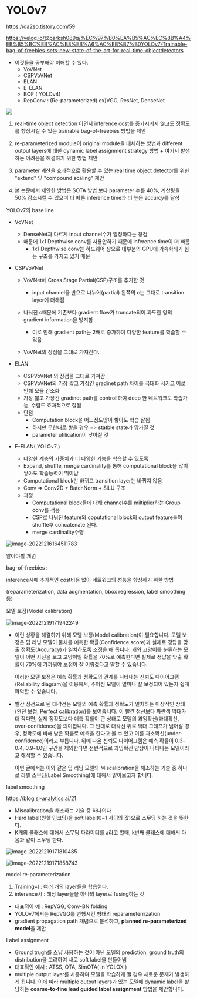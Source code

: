 # YOLOv7

https://da2so.tistory.com/59

https://velog.io/@parksh089g/%EC%97%B0%EA%B5%AC%EC%8B%A4%EB%85%BC%EB%AC%B8%EB%A6%AC%EB%B7%B0YOLOv7-Trainable-bag-of-freebies-sets-new-state-of-the-art-for-real-time-objectdetectors

- 이것들을 공부해야 이해할 수 있다.
  - VoVNet
  - CSPVoVNet
  - ELAN
  - E-ELAN
  - BOF ( YOLOv4)
  - RepConv : (Re-parameterized) ex)VGG, ResNet, DenseNet

![](YOLOv7.assets/2022-09-11-14-25-30-image.png)

1. real-time object detection 이면서 inference cost를 증가시키지 않고도 정확도를 향상시킬 수 있는 trainable bag-of-freebies 방법을 제안 

2. re-parameterized module이 original module을 대체하는 방법과 different output layers에 대한 dynamic label assignment strategy 방법 + 여기서 발생하는 어려움을 해결하기 위한 방법 제안

3. parameter 계산을 효과적으로 활용할 수 있는 real time object detector를 위한 "extend" 및 "compound scaling" 제안

4. 본 논문에서 제안한 방법은 SOTA 방법 보다 parameter 수를 40%, 계산량을 50% 감소시킬 수 있으며 더 빠른 inference time과 더 높은 accurcy를 달성

YOLOv7의 base line

- VoVNet
  
  - DenseNet과 다르게 input channel수가 일정하다는 장점
  - 때문에 1x1 Depthwise conv를 사용안하기 때문에 inference time이 더 빠름
    - 1x1 Depthwise conv는 하드웨어 상으로 대부분의 GPU에 가속화되기 힘든 구조를 가지고 있기 때문

- CSPVoVNet
  
  - VoVNet에 Cross Stage Partial(CSP)구조를 추가한 것
    
    - input channel을 반으로 나누어(partial) 왼쪽의 c는 그대로 transition layer에 더해짐
  
  - 나눠진 c때문에 기존보다 gradient flow가 truncate되어 과도한 양의 gradient information을 방지함
    
    - 이로 인해 gradient path는 2배로 증가하여 다양한 feature를 학습할 수 있음
  
  - VoVNet의 장점을 그대로 가져간다.

- ELAN
  
  - CSPVoVNet 의 장점을 그대로 가져감
  - CSPVoVNet의 가장 짧고 가장긴 gradinet path 차이를 극대화 시키고 이로 인해 모듈 간소화
  - 가장 짧고 가장긴 gradinet path를 controll하여 deep 한 네트워크도 학습가능, 수렴도 효과적으로 잘됨
  - 단점
    - Computation block을 어느정도많이 쌓아도 학습 잘됨
    - 하지만 무한대로 쌓을 경우 => statble state가 망가질 것
    - parameter utilication이 낮아질 것

- E-ELAN( YOLOv7 )
  
  - 다양한 계층의 가중치가 더 다양한 기능을 학습할 수 있도록
  - Expand, shuffle, merge cardinality를 통해 computational block을 많이 쌓아도 학습능력이 뛰어남
  - Computational block만 바뀌고 transition layer는 바뀌지 않음
  - Conv => Conv2D + BatchNorm + SiLU 구조
  - 과정
    - Computational block들에 대해 channel수를 miltiplier하는 Group conv를 적용
    - CSP로 나눠진 feature와 coputational block의 output feature들이 shuffle후 concatenate 된다.
    - merge cardinality수행

![image-20221216164511783](YOLOv7.assets/image-20221216164511783.png)

알아야할 개념

bag-of-freebies : 

inference시에 추가적인 cost비용 없이 네트워크의 성능을 향상하기 위한 방법

(reparameterization, data augmentation, bbox regression, label smoothing 등)

모델 보정(Model calibration)

![image-20221219171942249](YOLOv7.assets/image-20221219171942249.png)

- 이런 상황을 해결하기 위해 모델 보정(Model calibration)이 필요합니다. 모델 보정은 딥 러닝 모델이 물체를 예측한 확률(Confidence score)과 실제로 정답을 맞출 정확도(Accuracy)가 일치하도록 조정을 해 줍니다. 개와 고양이를 분류하는 모델이 어떤 사진을 보고 고양이일 확률을 70%로 예측한다면 실제로 정답을 맞출 확률이 70%에 가까워야 보정이 잘 이뤄졌다고 말할 수 있습니다. 
  
  이러한 모델 보정은 예측 확률과 정확도의 관계를 나타내는 신뢰도 다이어그램(Reliability diagram)을 이용해서, 주어진 모델이 얼마나 잘 보정되어 있는지 쉽게 파악할 수 있습니다.

- 빨간 점선으로 된 대각선은 모델의 예측 확률과 정확도가 일치하는 이상적인 상태(완전 보정, Perfect calibration)를 보여줍니다. 이 빨간 점선보다 파란색 막대가 더 작다면, 실제 정확도보다 예측 확률이 큰 상태로 모델의 과잉확신(과대확신, over-confidence)을 의미합니다. 그 반대로 대각선 위로 막대 그래프가 넘어갈 경우, 정확도에 비해 낮은 확률로 예측을 한다고 볼 수 있고 이를 과소확신(under-confidence)이라고 부릅니다. 위에 나온 신뢰도 다이어그램은 예측 확률이 0.3-0.4, 0.9-1.0인 구간을 제외한다면 전반적으로 과잉확신 양상이 나타나는 모델이라고 해석할 수 있습니다.
  
  이번 글에서는 이와 같은 딥 러닝 모델의 Miscalibration을 해소하는 기술 중 하나로 라벨 스무딩(Label Smoothing)에 대해서 알아보고자 합니다.

label smoothing

https://blog.si-analytics.ai/21

- Miscalibration을 해소하는 기술 중 하나이다
- Hard label(원핫 인코딩)을 soft label(0~1 사이의 값)으로 스무딩 하는 것을 뜻한다.
- K개의 클래스에 대해서 스무딩 파라미터를 a라고 할때, k번째 클래스에 대해서 다음과 같이 스무딩 한다.

![image-20221219171810485](YOLOv7.assets/image-20221219171810485.png)

![image-20221219171858743](YOLOv7.assets/image-20221219171858743.png)

model re-parameterization

1. Training시 : 여러 개의 layer들을 학습한다.
2. interence시 : 해당 layer들을 하나의 layer로 fusing하는 것
- 대표적이 예 : RepVGG, Conv-BN folding
- YOLOv7에서는 RepVGG를 변형시킨 형태의 reparameterrization
- gradient propagation path 개념으로 분석하고, **planned re-parameterized model**을 제안

Label assignment

- Ground trugh를 스냥 사용하는 것이 아닌 모델의 prediction, ground truth의 distribution을 고려하여 새로 soft label을 만들어냄
- 대표적인 예시 : ATSS, OTA, SimOTA( in YOLOX )
- multiple output layer를 사용하여 모델을 학습하게 될 경우 새로운 문제가 발생하게 됩니다. 이에 따라 multiple output layers가 있는 모델에 dynamic label을 할당하는 **coarse-to-fine lead guided label assignment** 방법을 제안합니다. 
